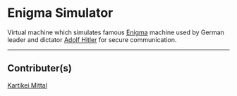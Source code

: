 
# Enigma Simulator

Virtual machine which simulates famous [Enigma](https://en.wikipedia.org/wiki/Enigma_machine) machine used by German leader and dictator [Adolf Hitler](https://en.wikipedia.org/wiki/Adolf_Hitler) for secure communication.

<hr>

## Contributer(s)

[Kartikei Mittal](https://github.com/Kartikei-12)
